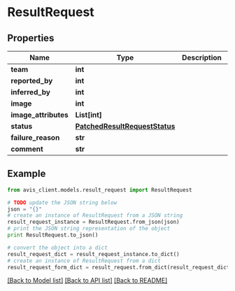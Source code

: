 # ResultRequest


## Properties

Name | Type | Description | Notes
------------ | ------------- | ------------- | -------------
**team** | **int** |  | 
**reported_by** | **int** |  | [optional] 
**inferred_by** | **int** |  | [optional] 
**image** | **int** |  | [optional] 
**image_attributes** | **List[int]** |  | [optional] 
**status** | [**PatchedResultRequestStatus**](PatchedResultRequestStatus.md) |  | [optional] 
**failure_reason** | **str** |  | [optional] 
**comment** | **str** |  | [optional] 

## Example

```python
from avis_client.models.result_request import ResultRequest

# TODO update the JSON string below
json = "{}"
# create an instance of ResultRequest from a JSON string
result_request_instance = ResultRequest.from_json(json)
# print the JSON string representation of the object
print ResultRequest.to_json()

# convert the object into a dict
result_request_dict = result_request_instance.to_dict()
# create an instance of ResultRequest from a dict
result_request_form_dict = result_request.from_dict(result_request_dict)
```
[[Back to Model list]](../README.md#documentation-for-models) [[Back to API list]](../README.md#documentation-for-api-endpoints) [[Back to README]](../README.md)


